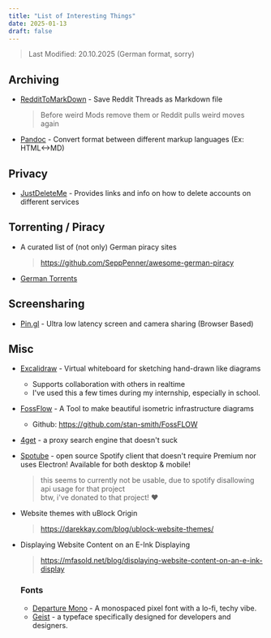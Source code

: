 ```yaml
---
title: "List of Interesting Things"
date: 2025-01-13
draft: false
---
```

> Last Modified: 20.10.2025 (German format, sorry)

## Archiving
- [RedditToMarkDown](https://farnots.github.io/RedditToMarkdown/) - Save Reddit Threads as Markdown file
    > Before weird Mods remove them or Reddit pulls weird moves again

- [Pandoc](https://github.com/jgm/pandoc) - Convert format between different markup languages (Ex: HTML<->MD)

## Privacy
- [JustDeleteMe](https://justdeleteme.xyz/) - Provides links and info on how to delete accounts on different services

## Torrenting / Piracy
- A curated list of (not only) German piracy sites
    >https://github.com/SeppPenner/awesome-german-piracy

- [German Torrents](https://github.com/milahu/deutschetorrents)

## Screensharing
- [Pin.gl](https://pin.gl/) - Ultra low latency screen and camera sharing (Browser Based)

## Misc
- [Excalidraw](https://excalidraw.com) - Virtual whiteboard for sketching hand-drawn like diagrams
    - Supports collaboration with others in realtime
    - I've used this a few times during my internship, especially in school.

- [FossFlow](https://stan-smith.github.io/FossFLOW/) - A Tool to make beautiful isometric infrastructure diagrams
    - Github: https://github.com/stan-smith/FossFLOW

- [4get](https://4get.ca/) - a proxy search engine that doesn't suck

- [Spotube](https://github.com/KRTirtho/spotube) - open source Spotify client that doesn't require Premium nor uses Electron! Available for both desktop & mobile!
    > this seems to currently not be usable, due to spotify disallowing api usage for that project \
    > btw, i've donated to that project! ❤️

- Website themes with uBlock Origin
    >https://darekkay.com/blog/ublock-website-themes/

- Displaying Website Content on an E-Ink Displaying
    >https://mfasold.net/blog/displaying-website-content-on-an-e-ink-display
    
    ### Fonts
    - [Departure Mono](https://departuremono.com/) - A monospaced pixel font with a lo-fi, techy vibe.
    - [Geist](https://vercel.com/font) - a typeface specifically designed for developers and designers.